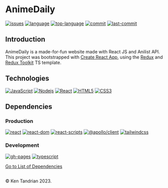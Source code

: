 # AnimeDaily

[![issues](https://img.shields.io/github/issues/KenTandrian/anime-apollo-graphql)](https://github.com/KenTandrian/anime-apollo-graphql/issues)
[![language](https://img.shields.io/github/languages/count/KenTandrian/anime-apollo-graphql)](https://github.com/KenTandrian/anime-apollo-graphql/search?l=javascript)
[![top-language](https://img.shields.io/github/languages/top/KenTandrian/anime-apollo-graphql)](https://github.com/KenTandrian/anime-apollo-graphql/search?l=javascript)
[![commit](https://img.shields.io/github/commit-activity/m/KenTandrian/anime-apollo-graphql)](https://github.com/KenTandrian/anime-apollo-graphql/commits/main)
[![last-commit](https://img.shields.io/github/last-commit/KenTandrian/anime-apollo-graphql)](https://github.com/KenTandrian/anime-apollo-graphql/commits/main)

## Introduction

AnimeDaily is a made-for-fun website made with React JS and Anilist API.
This project was bootstrapped with [Create React App](https://github.com/facebook/create-react-app), using the [Redux](https://redux.js.org/) and [Redux Toolkit](https://redux-toolkit.js.org/) TS template.

## Technologies

[![JavaScript](https://img.shields.io/badge/-JavaScript-black?style=flat-square&logo=javascript)](https://github.com/KenTandrian?tab=repositories&language=javascript)
[![Nodejs](https://img.shields.io/badge/-Nodejs-black?style=flat-square&logo=Node.js)](https://github.com/KenTandrian?tab=repositories&language=javascript)
[![React](https://img.shields.io/badge/-React-black?style=flat-square&logo=react)](https://github.com/KenTandrian?tab=repositories&language=javascript)
[![HTML5](https://img.shields.io/badge/-HTML5-black?style=flat-square&logo=html5&logoColor=orange)](https://github.com/KenTandrian?tab=repositories&language=html)
[![CSS3](https://img.shields.io/badge/-CSS3-black?style=flat-square&logo=css3&logoColor=blue)](https://github.com/KenTandrian?tab=repositories&language=css)

## Dependencies

### Production

[![react](https://img.shields.io/github/package-json/dependency-version/KenTandrian/anime-apollo-graphql/react)](https://www.npmjs.com/package/react)
[![react-dom](https://img.shields.io/github/package-json/dependency-version/KenTandrian/anime-apollo-graphql/react-dom)](https://www.npmjs.com/package/react-dom)
[![react-scripts](https://img.shields.io/github/package-json/dependency-version/KenTandrian/anime-apollo-graphql/react-scripts)](https://www.npmjs.com/package/react-scripts)
[![@apollo/client](https://img.shields.io/github/package-json/dependency-version/KenTandrian/anime-apollo-graphql/@apollo/client)](https://www.npmjs.com/package/@apollo/client)
[![tailwindcss](https://img.shields.io/github/package-json/dependency-version/KenTandrian/anime-apollo-graphql/tailwindcss)](https://www.npmjs.com/package/tailwindcss)

### Development

[![gh-pages](https://img.shields.io/github/package-json/dependency-version/KenTandrian/anime-apollo-graphql/dev/gh-pages)](https://www.npmjs.com/package/gh-pages)
[![typescript](https://img.shields.io/github/package-json/dependency-version/KenTandrian/anime-apollo-graphql/dev/typescript)](https://www.npmjs.com/package/typescript)

[Go to List of Dependencies](https://github.com/KenTandrian/anime-apollo-graphql/network/dependencies)

##

&#169; Ken Tandrian 2023.
